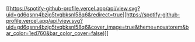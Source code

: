 [[https://spotify-github-profile.vercel.app/api/view.svg?uid=gd6qsnn4bzjg5tvqbksnl58q6&redirect=true][https://spotify-github-profile.vercel.app/api/view.svg?uid=gd6qsnn4bzjg5tvqbksnl58q6&cover_image=true&theme=novatorem&bar_color=1ed760&bar_color_cover=false)]]
